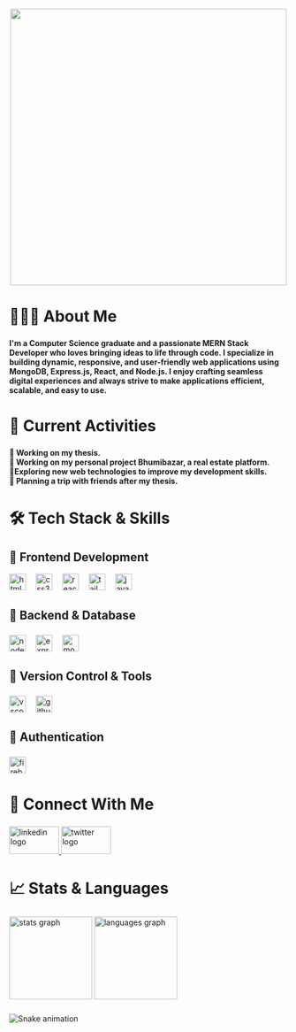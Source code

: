 <br clear="both">

<div align="center">
  <img height="500" src="https://i.ibb.co.com/MDt3cJRy/Hi1.gif"  />
</div>

###

<h1 align="left">🧑🏻‍💻 About Me</h1>

###

<h4 align="left">I'm a Computer Science graduate and a passionate MERN Stack Developer who loves bringing ideas to life through code. I specialize in building dynamic, responsive, and user-friendly web applications using MongoDB, Express.js, React, and Node.js. I enjoy crafting seamless digital experiences and always strive to make applications efficient, scalable, and easy to use.</h4>

###

<h1 align="left">📌 Current Activities</h1>

###

<h4 align="left">🔹 Working on my thesis.<br>🔹 Working on my personal project Bhumibazar, a real estate platform.<br> 🔹Exploring new web technologies to improve my development skills.<br>🔹 Planning a trip with friends after my thesis.</h4>

###

<h1 align="left">🛠️ Tech Stack & Skills</h1>

###

<h2 align="left">🎯 Frontend Development</h2>
<div align="left">
  <img src="https://cdn.jsdelivr.net/gh/devicons/devicon/icons/html5/html5-original.svg" height="30" alt="html5 logo"  />
  <img width="10" />
  <img src="https://cdn.jsdelivr.net/gh/devicons/devicon/icons/css3/css3-original.svg" height="30" alt="css3 logo"  />
  <img width="10" />
  <img src="https://cdn.jsdelivr.net/gh/devicons/devicon/icons/react/react-original.svg" height="30" alt="react logo"  />
  <img width="10" />
  <img src="https://cdn.simpleicons.org/tailwindcss/06B6D4" height="30" alt="tailwindcss logo"  />
  <img width="10" />
  <img src="https://cdn.jsdelivr.net/gh/devicons/devicon/icons/javascript/javascript-original.svg" height="30" alt="javascript logo"  />
</div>

###

<h2 align="left">🎯 Backend & Database</h2>

###

<div align="left">
  <img src="https://cdn.jsdelivr.net/gh/devicons/devicon/icons/nodejs/nodejs-original.svg" height="30" alt="nodejs logo"  />
  <img width="10" />
  <img src="https://cdn.jsdelivr.net/gh/devicons/devicon/icons/express/express-original.svg" height="30" alt="express logo"  />
  <img width="10" />
  <img src="https://cdn.jsdelivr.net/gh/devicons/devicon/icons/mongodb/mongodb-original.svg" height="30" alt="mongodb logo"  />
</div>

###

<h2 align="left">🎯 Version Control & Tools</h2>

###

<div align="left">
  <img src="https://cdn.jsdelivr.net/gh/devicons/devicon/icons/vscode/vscode-original.svg" height="30" alt="vscode logo"  />
  <img width="10" />
  <img src="https://cdn.jsdelivr.net/gh/devicons/devicon/icons/github/github-original.svg" height="30" alt="github logo"  />
</div>

###

<h2 align="left">🎯 Authentication</h2>

###

<div align="left">
  <img src="https://cdn.jsdelivr.net/gh/devicons/devicon/icons/firebase/firebase-plain.svg" height="30" alt="firebase logo"  />
</div>

###

<h1 align="left">🔗 Connect With Me</h1>

###

<div align="left">
  <a href="https://www.linkedin.com/in/faisal-hasan-emon-279a0a1a3/" target="_blank">
    <img src="https://raw.githubusercontent.com/maurodesouza/profile-readme-generator/master/src/assets/icons/social/linkedin/default.svg" width="90" height="50" alt="linkedin logo"  />
  </a>
  <a href="https://x.com/FaisalHasanEmo1" target="_blank">
    <img src="https://raw.githubusercontent.com/maurodesouza/profile-readme-generator/master/src/assets/icons/social/twitter/default.svg" width="90" height="50" alt="twitter logo"  />
  </a>
</div>

###

<h1 align="left">📈 Stats & Languages</h1>

###

<div align="left">
  <img src="https://github-readme-stats.vercel.app/api?username=faisalhasanemon&hide_title=false&hide_rank=false&show_icons=true&include_all_commits=true&count_private=true&disable_animations=false&theme=dracula&locale=en&hide_border=false&order=1" height="150" alt="stats graph"  />
  <img src="https://github-readme-stats.vercel.app/api/top-langs?username=faisalhasanemon&locale=en&hide_title=false&layout=compact&card_width=320&langs_count=5&theme=darcula&hide_border=false&order=2" height="150" alt="languages graph"  />
</div>

###

<img src="https://raw.githubusercontent.com/faisalhasanemon/faisalhasanemon/output/snake.svg" alt="Snake animation" />

###

